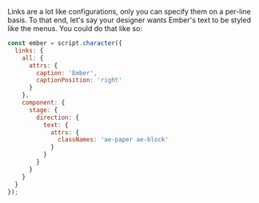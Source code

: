 Links are a lot like configurations, only you can specify them on a per-line basis. To that end, let's say your designer wants Ember's text to be styled like the menus. You could do that like so:

```js
const ember = script.character({
  links: {
    all: {
      attrs: {
        caption: 'Ember',
        captionPosition: 'right'
      }
    },
    component: {
      stage: {
        direction: {
          text: {
            attrs: {
              classNames: 'ae-paper ae-block'
            }
          }
        }
      }
    }
  }
});
```
